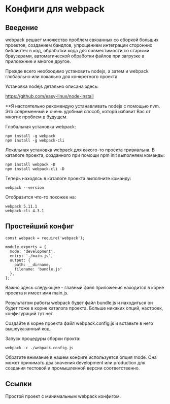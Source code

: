 # Конфиги для webpack

## Введение

webpack решает множество проблем связанных со сборкой больших проектов, созданием бандлов, упрощением интеграции сторонних библиотек в код, обработки кода для совместимости со старыми браузерами, автоматической обработки файлов при загрузке в прилоежние и многое другое.

Прежде всего необходимо установить nodejs, а затем и webpack глобавльно или локально для конкретного проекта

Установка nodejs детально описана здесь:

https://github.com/easy-linux/node-install

**Я настоятельно рекомендую устанавливать nodejs с помощью nvm. Это современный и очень удобный способ, которй избавит Вас от многих проблем в будущем.

Глобальная установка webpack:

    npm install -g webpack
    npm install -g webpack-cli

Локальная установка webpack для какого-то проекта тривиальна. В каталоге проекта, созданного при помощи npm init выполняем команды:

    
    npm install webpack -D
    npm install webpack-cli -D

Теперь находясь в каталоге проекта выполните команду:

    webpack --version

Отобразится что-то похожее на:

    webpack 5.11.1
    webpack-cli 4.3.1

## Простейший конфиг

    const webpack = require('webpack');
    
    module.exports = {
      mode: 'development',
      entry: './main.js',
      output: {
        path: __dirname,
        filename: 'bundle.js'
      },
    };

Важно здесь следующее - главный файл приложения находится в корне проекта и имеет имя main.js. 

Результатом работы webpack будет файл bundle.js и находиться он будет тоже в корне каталога проекта. Больше никаких опций, настроек, конфигураций тут нет. 

Создайте в корне проекта файл webpack.config.js и вставьте в него вышеуказанный код. 

Запуск процедуры сборки прокта:

    webpack -c ./webpack.config.js

Обратите внимание в нашем конфиге используется опция mode. Она может принимать два значения development или production для создания тестовой и промышленной версии соответственно. 

## Ссылки
Простой проект с минимальным webpack конфигом.
